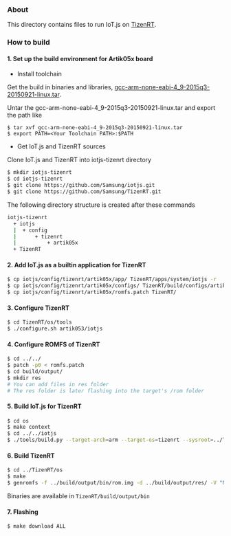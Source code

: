 ### About

This directory contains files to run IoT.js on [TizenRT](https://github.com/Samsung/TizenRT).


### How to build

#### 1. Set up the build environment for Artik05x board

* Install toolchain

Get the build in binaries and libraries, [gcc-arm-none-eabi-4_9-2015q3-20150921-linux.tar](https://launchpad.net/gcc-arm-embedded/4.9/4.9-2015-q3-update).

Untar the gcc-arm-none-eabi-4_9-2015q3-20150921-linux.tar and export the path like

```
$ tar xvf gcc-arm-none-eabi-4_9-2015q3-20150921-linux.tar
$ export PATH=<Your Toolchain PATH>:$PATH
```

* Get IoT.js and TizenRT sources

Clone IoT.js and TizenRT into iotjs-tizenrt directory

```bash
$ mkdir iotjs-tizenrt
$ cd iotjs-tizenrt
$ git clone https://github.com/Samsung/iotjs.git
$ git clone https://github.com/Samsung/TizenRT.git
```
The following directory structure is created after these commands

```bash
iotjs-tizenrt
  + iotjs
  |  + config
  |      + tizenrt
  |          + artik05x
  + TizenRT
```

#### 2. Add IoT.js as a builtin application for TizenRT

```bash
$ cp iotjs/config/tizenrt/artik05x/app/ TizenRT/apps/system/iotjs -r
$ cp iotjs/config/tizenrt/artik05x/configs/ TizenRT/build/configs/artik053/iotjs -r
$ cp iotjs/config/tizenrt/artik05x/romfs.patch TizenRT/
```

#### 3. Configure TizenRT

```bash
$ cd TizenRT/os/tools
$ ./configure.sh artik053/iotjs
```

#### 4. Configure ROMFS of TizenRT

```bash
$ cd ../../
$ patch -p0 < romfs.patch
$ cd build/output/
$ mkdir res
# You can add files in res folder
# The res folder is later flashing into the target's /rom folder
```

#### 5. Build IoT.js for TizenRT

```bash
$ cd os
$ make context
$ cd ../../iotjs
$ ./tools/build.py --target-arch=arm --target-os=tizenrt --sysroot=../TizenRT/os --target-board=artik05x --clean
```

#### 6. Build TizenRT

```bash
$ cd ../TizenRT/os
$ make
$ genromfs -f ../build/output/bin/rom.img -d ../build/output/res/ -V "NuttXBootVol"
```
Binaries are available in `TizenRT/build/output/bin`

#### 7. Flashing

```bash
$ make download ALL
```
